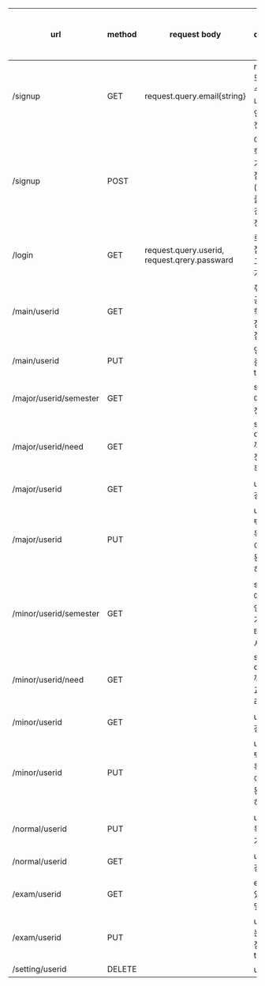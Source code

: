 | url | method | request body | description | response data type | 개발 여부 |
| --- | --- | --- | --- | --- | --- |
| /signup | GET | request.query.email{string} | nodemailer 모듈로 랜덤 수 4자리 보내서 클라이언트로 4자리 전달 | {string} |  |
|  /signup | POST |  | 아이디 비번, 학적, 수강학기, 자격기준 점수 조건(false), 영어 졸업인증 요건,취득 학점, 전공, 교양 |  |  |
| /login | GET | request.query.userid, request.qrery.passward | 로그인해서 접근, 자동 로그인기능 추가 | state: 200 |  |
| /main/userid | GET |  | 취득 학점, 전공필수, 전공 학점, 교양 학점, 자격기준 점수 조건 |  |  |
| /main/userid | PUT |  | 영어 졸업인증 요건 true/false |  |  |
| /major/userid/semester | GET |  | semester중에서 major 전필, 전선 |  |  |
| /major/userid/need | GET |  |  score collection 꺼내서 필요 전공필수 과목, 전공 학점 |  |  |
| /major/userid | GET |  | userid의 수강학기 |  |  |
| /major/userid | PUT |  | userid에 선택된 전공과목, 전공 학점이 업데이트 된다. (중복 허용X) |  |  |
| /minor/userid/semester | GET |  | semester중에서 minor 인데 c_area기준으로 카테고리 나눠서 |  |  |
| /minor/userid/need | GET |  |  score collection 꺼내서 필요 교양 카테고리, 교양 학점 |  |  |
| /minor/userid | GET |  | userid의 수강학기 |  |  |
| /minor/userid | PUT |  | userid에 선택된 교양과목, 교양 학점이 업데이트 된다. (중복 허용X) |  |  |
| /normal/userid | PUT |  | userid의 취득학점 올리기 |  |  |
| /normal/userid | GET |  | userid의 수강학기 |  |  |
| /exam/userid | GET |  | exam안에 있는 종류에 맞는 점수 |  |  |
| /exam/userid | PUT |  | userid에 있는 자격기준 점수 조건 true |  |  |
| /setting/userid | DELETE |  | userid 삭제 |  |  |